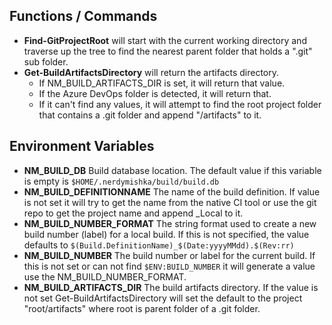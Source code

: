 
## Functions / Commands

- **Find-GitProjectRoot** will start with the current working directory and traverse
  up the tree to find the nearest parent folder that holds a ".git" sub folder.
- **Get-BuildArtifactsDirectory** will return the artifacts directory.  
  - If NM_BUILD_ARTIFACTS_DIR is set, it will return that value.
  - If the Azure DevOps folder is detected, it will return that.
  - If it can't find any values, it will attempt to find the root project
    folder that contains a .git folder and append "/artifacts" to it. 

## Environment Variables

- **NM_BUILD_DB** Build database location. The default value if this variable
  is empty is `$HOME/.nerdymishka/build/build.db`
- **NM_BUILD_DEFINITIONNAME** The name of the build definition. If value is not
  set it will try to get the name from the native CI tool or use the git
  repo to get the project name and append _Local to it.
- **NM_BUILD_NUMBER_FORMAT** The string format used to create a new
  build number (label) for a local build. If this is not specified, the value
  defaults to `$(Build.DefinitionName)_$(Date:yyyyMMdd).$(Rev:rr)`
- **NM_BUILD_NUMBER** The build number or label for the current build. If
  this is not set or can not find `$ENV:BUILD_NUMBER` it will generate a
  value use the NM_BUILD_NUMBER_FORMAT.
- **NM_BUILD_ARTIFACTS_DIR** The build artifacts directory. If the value is not
  set Get-BuildArtifactsDirectory will set the default to the project "root/artifacts"
  where root is parent folder of a .git folder.